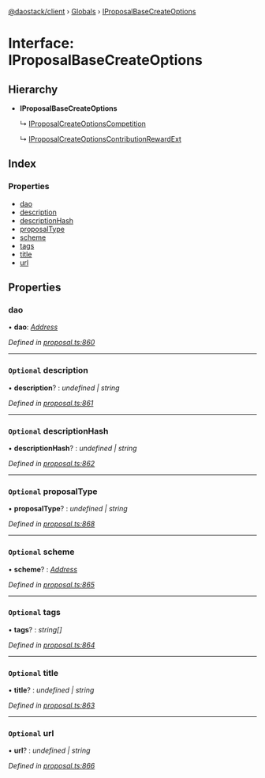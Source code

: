 [@daostack/client](../README.md) › [Globals](../globals.md) › [IProposalBaseCreateOptions](iproposalbasecreateoptions.md)

# Interface: IProposalBaseCreateOptions

## Hierarchy

* **IProposalBaseCreateOptions**

  ↳ [IProposalCreateOptionsCompetition](iproposalcreateoptionscompetition.md)

  ↳ [IProposalCreateOptionsContributionRewardExt](iproposalcreateoptionscontributionrewardext.md)

## Index

### Properties

* [dao](iproposalbasecreateoptions.md#dao)
* [description](iproposalbasecreateoptions.md#optional-description)
* [descriptionHash](iproposalbasecreateoptions.md#optional-descriptionhash)
* [proposalType](iproposalbasecreateoptions.md#optional-proposaltype)
* [scheme](iproposalbasecreateoptions.md#optional-scheme)
* [tags](iproposalbasecreateoptions.md#optional-tags)
* [title](iproposalbasecreateoptions.md#optional-title)
* [url](iproposalbasecreateoptions.md#optional-url)

## Properties

###  dao

• **dao**: *[Address](../globals.md#address)*

*Defined in [proposal.ts:860](https://github.com/daostack/client/blob/84a7af3/src/proposal.ts#L860)*

___

### `Optional` description

• **description**? : *undefined | string*

*Defined in [proposal.ts:861](https://github.com/daostack/client/blob/84a7af3/src/proposal.ts#L861)*

___

### `Optional` descriptionHash

• **descriptionHash**? : *undefined | string*

*Defined in [proposal.ts:862](https://github.com/daostack/client/blob/84a7af3/src/proposal.ts#L862)*

___

### `Optional` proposalType

• **proposalType**? : *undefined | string*

*Defined in [proposal.ts:868](https://github.com/daostack/client/blob/84a7af3/src/proposal.ts#L868)*

___

### `Optional` scheme

• **scheme**? : *[Address](../globals.md#address)*

*Defined in [proposal.ts:865](https://github.com/daostack/client/blob/84a7af3/src/proposal.ts#L865)*

___

### `Optional` tags

• **tags**? : *string[]*

*Defined in [proposal.ts:864](https://github.com/daostack/client/blob/84a7af3/src/proposal.ts#L864)*

___

### `Optional` title

• **title**? : *undefined | string*

*Defined in [proposal.ts:863](https://github.com/daostack/client/blob/84a7af3/src/proposal.ts#L863)*

___

### `Optional` url

• **url**? : *undefined | string*

*Defined in [proposal.ts:866](https://github.com/daostack/client/blob/84a7af3/src/proposal.ts#L866)*
